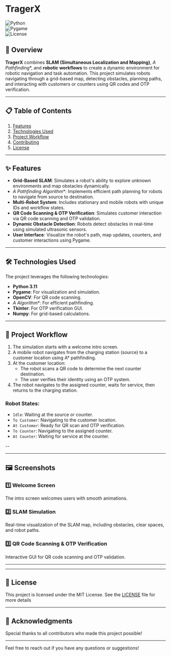 # TragerX

![Python](https://img.shields.io/badge/Python-3.9%2B-blue.svg)  
![Pygame](https://img.shields.io/badge/Pygame-2.0+-green.svg)  
![License](https://img.shields.io/badge/License-MIT-yellow.svg)

## 🚀 Overview

**TragerX** combines **SLAM (Simultaneous Localization and Mapping)**, **A* Pathfinding**, and **robotic workflows** to create a dynamic environment for robotic navigation and task automation. This project simulates robots navigating through a grid-based map, detecting obstacles, planning paths, and interacting with customers or counters using QR codes and OTP verification.

---

## 📋 Table of Contents

1. [Features](#-features)
2. [Technologies Used](#-technologies-used)
3. [Project Workflow](#-project-workflow)
4. [Contributing](#-contributing)
5. [License](#-license)

---

## ✨ Features

- **Grid-Based SLAM**: Simulates a robot's ability to explore unknown environments and map obstacles dynamically.
- **A* Pathfinding Algorithm**: Implements efficient path planning for robots to navigate from source to destination.
- **Multi-Robot System**: Includes stationary and mobile robots with unique IDs and workflow states.
- **QR Code Scanning & OTP Verification**: Simulates customer interaction via QR code scanning and OTP validation.
- **Dynamic Obstacle Detection**: Robots detect obstacles in real-time using simulated ultrasonic sensors.
- **User Interface**: Visualize the robot's path, map updates, counters, and customer interactions using Pygame.

---

## 🛠️ Technologies Used

The project leverages the following technologies:

- **Python 3.11**
- **Pygame**: For visualization and simulation.
- **OpenCV**: For QR code scanning.
- **A* Algorithm**: For efficient pathfinding.
- **Tkinter**: For OTP verification GUI.
- **Numpy**: For grid-based calculations.

---

## 🔄 Project Workflow

1. The simulation starts with a welcome intro screen.
2. A mobile robot navigates from the charging station (source) to a customer location using A* pathfinding.
3. At the customer location:
   - The robot scans a QR code to determine the next counter destination.
   - The user verifies their identity using an OTP system.
4. The robot navigates to the assigned counter, waits for service, then returns to the charging station.

### Robot States:
- `Idle`: Waiting at the source or counter.
- `To Customer`: Navigating to the customer location.
- `At Customer`: Ready for QR scan and OTP verification.
- `To Counter`: Navigating to the assigned counter.
- `At Counter`: Waiting for service at the counter.

--

---

## 🖼️ Screenshots

### 1️⃣ Welcome Screen
The intro screen welcomes users with smooth animations.

### 2️⃣ SLAM Simulation
Real-time visualization of the SLAM map, including obstacles, clear spaces, and robot paths.

### 3️⃣ QR Code Scanning & OTP Verification
Interactive GUI for QR code scanning and OTP validation.

---

---

## 📜 License

This project is licensed under the MIT License. See the [LICENSE](LICENSE) file for more details

---

## 🌟 Acknowledgments

Special thanks to all contributors who made this project possible!

---

Feel free to reach out if you have any questions or suggestions!


